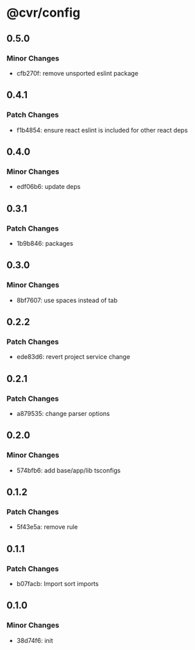 # @cvr/config

## 0.5.0

### Minor Changes

- cfb270f: remove unsported eslint package

## 0.4.1

### Patch Changes

- f1b4854: ensure react eslint is included for other react deps

## 0.4.0

### Minor Changes

- edf06b6: update deps

## 0.3.1

### Patch Changes

- 1b9b846: packages

## 0.3.0

### Minor Changes

- 8bf7607: use spaces instead of tab

## 0.2.2

### Patch Changes

- ede83d6: revert project service change

## 0.2.1

### Patch Changes

- a879535: change parser options

## 0.2.0

### Minor Changes

- 574bfb6: add base/app/lib tsconfigs

## 0.1.2

### Patch Changes

- 5f43e5a: remove rule

## 0.1.1

### Patch Changes

- b07facb: Import sort imports

## 0.1.0

### Minor Changes

- 38d74f6: init
